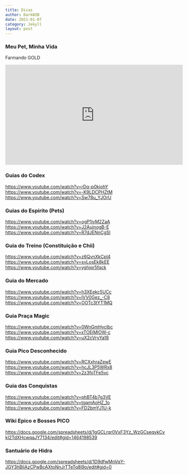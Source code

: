 ```yaml
---
title: Dicas
author: DarkW3B
date: 2021-01-07
category: Jekyll
layout: post
---
```

### Meu Pet, Minha Vida
Farmando GOLD
<iframe width="560" height="315"
src="https://www.youtube.com/embed/Ucf7Cxq5FWo" 
frameborder="0" 
allow="accelerometer; autoplay; encrypted-media; gyroscope; picture-in-picture" 
allowfullscreen></iframe>

### Guias do Codex
https://www.youtube.com/watch?v=rDq-p0kjohY
https://www.youtube.com/watch?v=-K9LDCPHZtM
https://www.youtube.com/watch?v=Sw78u_YJOrU

### Guias do Espirito (Pets)
https://www.youtube.com/watch?v=ogP1ivM2ZaA
https://www.youtube.com/watch?v=J2AujnogB-E
https://www.youtube.com/watch?v=R7dJENnCgSI

### Guia do Treino (Constituição e Chii)
https://www.youtube.com/watch?v=z6QvnXkCpl4
https://www.youtube.com/watch?v=svLosEk8kEE
https://www.youtube.com/watch?v=yghjqr5fqck

### Guia do Mercado 
https://www.youtube.com/watch?v=h3XEekc5UCc
https://www.youtube.com/watch?v=IVV0Gez_-C8
https://www.youtube.com/watch?v=OOTc3tYT1MQ

### Guia Praça Magic
https://www.youtube.com/watch?v=0WnGmHyclbc
https://www.youtube.com/watch?v=xTOEjMlOW-c
https://www.youtube.com/watch?v=uX2cVryYa18

### Guia Pico Desconhecido
https://www.youtube.com/watch?v=RCXxhraZewE
https://www.youtube.com/watch?v=hcJL3P5WRx8
https://www.youtube.com/watch?v=2z3foTFe5vc

### Guia das Conquistas
https://www.youtube.com/watch?v=phBT4b7g3VE
https://www.youtube.com/watch?v=tqamAoHZ_1o
https://www.youtube.com/watch?v=FD2bmYJ1U-k

###  Wiki Epico e Bosses PICO
https://docs.google.com/spreadsheets/d/1gGCLrqr0VxF3Yz_WzGCseqykCvkI2TdXHcwqaJY7134/edit#gid=1464198539

### Santuário de Hidra
https://docs.google.com/spreadsheets/d/1D9dfwMnVqY-JGY3hBliAzCPwBcAXtoNnJrTTeTq8l9o/edit#gid=0